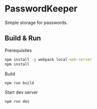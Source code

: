 # PasswordKeeper

Simple storage for passwords.

## Build & Run

Prerequisites

```bat
npm install -g webpack local-web-server
npm install
```

Build

```bat
npm run build
```

Start dev server

```bat
npm run dev
```